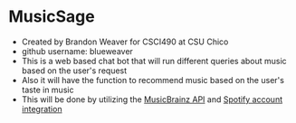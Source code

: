 # MusicSage
- Created by Brandon Weaver for CSCI490 at CSU Chico
- github username: blueweaver
- This is a web based chat bot that will run different queries about music based on the user's request
- Also it will have the function to recommend music based on the user's taste in music
- This will be done by utilizing the [MusicBrainz API](https://musicbrainz.org/doc/MusicBrainz_API) and [Spotify account integration](https://developer.spotify.com/documentation/web-api/) 
